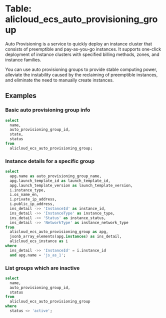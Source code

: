 # Table: alicloud_ecs_auto_provisioning_group

Auto Provisioning is a service to quickly deploy an instance cluster that consists of preemptible and pay-as-you-go instances. It supports one-click deployment of instance clusters with specified billing methods, zones, and instance families.

You can use auto provisioning groups to provide stable computing power, alleviate the instability caused by the reclaiming of preemptible instances, and eliminate the need to manually create instances.

## Examples

### Basic auto provisioning group info

```sql
select
  name,
  auto_provisioning_group_id,
  state,
  status
from
  alicloud_ecs_auto_provisioning_group;
```

### Instance details for a specific group

```sql
select
  apg.name as auto_provisioning_group_name,
  apg.launch_template_id as launch_template_id,
  apg.launch_template_version as launch_template_version,
  i.instance_type,
  i.os_name_en,
  i.private_ip_address,
  i.public_ip_address,
  ins_detail ->> 'InstanceId' as instance_id,
  ins_detail ->> 'InstanceType' as instance_type,
  ins_detail ->> 'Status' as instance_status,
  ins_detail ->> 'NetworkType' as instance_network_type
from
  alicloud_ecs_auto_provisioning_group as apg,
  jsonb_array_elements(apg.instances) as ins_detail,
  alicloud_ecs_instance as i
where
  ins_detail ->> 'InstanceId' = i.instance_id
  and apg.name = 'js_as_1';
```

### List groups which are inactive

```sql
select
  name,
  auto_provisioning_group_id,
  status
from
  alicloud_ecs_auto_provisioning_group
where
  status <> 'active';
```
